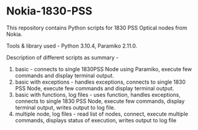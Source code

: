 # Nokia-1830-PSS
This repository contains Python scripts for 1830 PSS Optical nodes from Nokia.

Tools & library used - Python 3.10.4, Paramiko 2.11.0.
  

Description of different scripts as summary - 

1. basic - connects to single 1830PSS Node using Paramiko, execute few commands and display terminal output.
2. basic with exceptions - handles exceptions, connects to single 1830 PSS Node, execute few commands and display terminal output.
3. basic with functions, log files - uses function, handles exceptions, connects to single 1830 PSS Node, execute few commands, display terminal output, writes output to log file.
4. multiple node, log files - read list of nodes, connect, execute multiple commands, displays status of execution, writes output to log file
